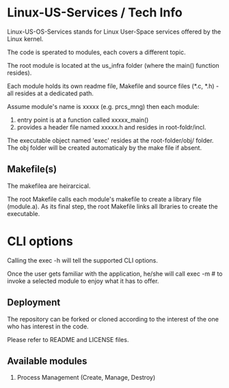 
# Linux-US-Services / Tech Info

Linux-US-OS-Services stands for Linux User-Space services offered by the Linux kernel.

The code is sperated to modules, each covers a different topic.

The root module is located at the us_infra folder (where the main() function resides).

Each module holds its own readme file, Makefile and source files (*.c, *.h) - all resides
at a dedicated path.

Assume module's name is xxxxx (e.g. prcs_mng) then each module:
1. entry point is at a function called xxxxx_main()
2. provides a header file named xxxxx.h and resides in root-foldr/incl.

The executable object named 'exec' resides at the root-folder/obj/ folder.
The obj folder will be created automaticaly by the make file if absent.

## Makefile(s)

The makefilea are heirarcical.

The root Makefile calls each module's makefile to create a library file (module.a).
As its final step, the root Makefile links all lbraries to create the executable.

# CLI options

Calling the exec -h will tell the supported CLI options.

Once the user gets familiar with the application, he/she will call exec -m #
to invoke a selected module to enjoy what it has to offer.

## Deployment

The repository can be forked or cloned according to the
interest of the one who has interest in the code.

Please refer to README and LICENSE files.


## Available modules

1. Process Management (Create, Manage, Destroy)
